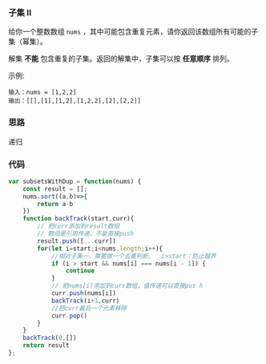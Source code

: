 ### 子集 II

给你一个整数数组 `nums` ，其中可能包含重复元素，请你返回该数组所有可能的子集（幂集）。

解集 **不能** 包含重复的子集。返回的解集中，子集可以按 **任意顺序** 排列。

示例:

```
输入：nums = [1,2,2]
输出：[[],[1],[1,2],[1,2,2],[2],[2,2]]
```

### 思路

递归

### 代码

```js
var subsetsWithDup = function(nums) {
    const result = [];
    nums.sort((a,b)=>{
        return a-b
    })
    function backTrack(start,curr){
        // 把curr添加到result数组
        // 数组是引用传递，不能直接push
        result.push([...curr])
        for(let i=start;i<nums.length;i++){
            //相对子集一，需要做一个去重判断，  i>start：防止越界
            if (i > start && nums[i] === nums[i - 1]) {
                continue
            }
            // 把nums[i]添加到curr数组，值传递可以直接pus h
            curr.push(nums[i])
            backTrack(i+1,curr) 
            //把curr最后一个元素移除
            curr.pop()
        }
    }
    backTrack(0,[])
    return result
};
```




